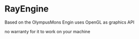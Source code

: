 # RayEngine
 
Based on the OlympusMons Engin
uses OpenGL as graphics API

no warranty for it to work on your machine
